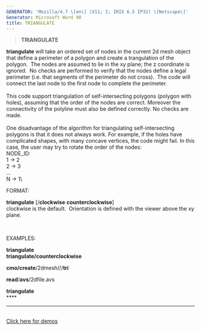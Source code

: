 ```yaml
---
GENERATOR: 'Mozilla/4.7 \[en\] (X11; I; IRIX 6.5 IP32) \[Netscape\]'
Generator: Microsoft Word 98
title: TRIANGULATE
---
```


> **TRIANGULATE**

**triangulate** will take an ordered set of nodes in the current 2d mesh
object that define a perimeter of a polygon and create a trangulation of
the polygon.  The nodes are assumed to lie in the xy plane; the z
coordinate is ignored.  No checks are performed to verify that the nodes
define a legal perimeter (i.e. that segments of the perimeter do not
cross).  The code will connect the last node to the first node to
complete the perimeter.\
\
This code support triangulation of self-intersecting polygons (polygon
with holes), assuming that the order of the nodes are correct. Moreover
the connectivity of the polyline must also be defined correctly. No
checks are made.\
\
One disadvantage of the algorithm for triangulating self-intersecting
polygons is that it does not always work. For example, if the holes have
complicated shapes, with many concave vertices, the code might fail. In
this case, the user may try to rotate the order of the nodes:\
NODE\_ID:\
1 -&gt; 2\
2 -&gt; 3\
...\
N -&gt; 1\

FORMAT:

**triangulate** \[/**clockwise**  **counterclockwise**\]\
clockwise is the default.  Orientation is defined with the viewer above
the xy plane.

 

EXAMPLES:

**triangulate**\
**triangulate/counterclockwise**

**cmo/create**/2dmesh///**tri**

**read**/**avs**/2dfile.avs

**triangulate**\
**** 

****

\
[Click here for demos](../demos/triangulate/html/main_tri.html)\
[](../demos/triangulate/test/test/html/main_tri.html)
